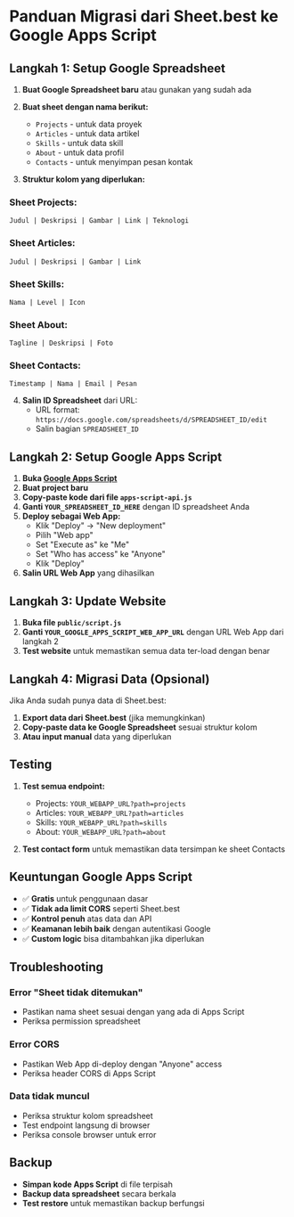 # Panduan Migrasi dari Sheet.best ke Google Apps Script

## Langkah 1: Setup Google Spreadsheet

1. **Buat Google Spreadsheet baru** atau gunakan yang sudah ada
2. **Buat sheet dengan nama berikut:**
   - `Projects` - untuk data proyek
   - `Articles` - untuk data artikel  
   - `Skills` - untuk data skill
   - `About` - untuk data profil
   - `Contacts` - untuk menyimpan pesan kontak

3. **Struktur kolom yang diperlukan:**

### Sheet Projects:
```
Judul | Deskripsi | Gambar | Link | Teknologi
```

### Sheet Articles:
```
Judul | Deskripsi | Gambar | Link
```

### Sheet Skills:
```
Nama | Level | Icon
```

### Sheet About:
```
Tagline | Deskripsi | Foto
```

### Sheet Contacts:
```
Timestamp | Nama | Email | Pesan
```

4. **Salin ID Spreadsheet** dari URL:
   - URL format: `https://docs.google.com/spreadsheets/d/SPREADSHEET_ID/edit`
   - Salin bagian `SPREADSHEET_ID`

## Langkah 2: Setup Google Apps Script

1. **Buka [Google Apps Script](https://script.google.com/)**
2. **Buat project baru**
3. **Copy-paste kode dari file `apps-script-api.js`**
4. **Ganti `YOUR_SPREADSHEET_ID_HERE`** dengan ID spreadsheet Anda
5. **Deploy sebagai Web App:**
   - Klik "Deploy" → "New deployment"
   - Pilih "Web app"
   - Set "Execute as" ke "Me"
   - Set "Who has access" ke "Anyone"
   - Klik "Deploy"
6. **Salin URL Web App** yang dihasilkan

## Langkah 3: Update Website

1. **Buka file `public/script.js`**
2. **Ganti `YOUR_GOOGLE_APPS_SCRIPT_WEB_APP_URL`** dengan URL Web App dari langkah 2
3. **Test website** untuk memastikan semua data ter-load dengan benar

## Langkah 4: Migrasi Data (Opsional)

Jika Anda sudah punya data di Sheet.best:

1. **Export data dari Sheet.best** (jika memungkinkan)
2. **Copy-paste data ke Google Spreadsheet** sesuai struktur kolom
3. **Atau input manual** data yang diperlukan

## Testing

1. **Test semua endpoint:**
   - Projects: `YOUR_WEBAPP_URL?path=projects`
   - Articles: `YOUR_WEBAPP_URL?path=articles`
   - Skills: `YOUR_WEBAPP_URL?path=skills`
   - About: `YOUR_WEBAPP_URL?path=about`

2. **Test contact form** untuk memastikan data tersimpan ke sheet Contacts

## Keuntungan Google Apps Script

- ✅ **Gratis** untuk penggunaan dasar
- ✅ **Tidak ada limit CORS** seperti Sheet.best
- ✅ **Kontrol penuh** atas data dan API
- ✅ **Keamanan lebih baik** dengan autentikasi Google
- ✅ **Custom logic** bisa ditambahkan jika diperlukan

## Troubleshooting

### Error "Sheet tidak ditemukan"
- Pastikan nama sheet sesuai dengan yang ada di Apps Script
- Periksa permission spreadsheet

### Error CORS
- Pastikan Web App di-deploy dengan "Anyone" access
- Periksa header CORS di Apps Script

### Data tidak muncul
- Periksa struktur kolom spreadsheet
- Test endpoint langsung di browser
- Periksa console browser untuk error

## Backup

- **Simpan kode Apps Script** di file terpisah
- **Backup data spreadsheet** secara berkala
- **Test restore** untuk memastikan backup berfungsi 